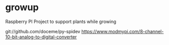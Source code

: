 growup
======

Raspberry PI Project to support plants while growing


git://github.com/doceme/py-spidev
https://www.modmypi.com/8-channel-10-bit-analog-to-digital-converter
